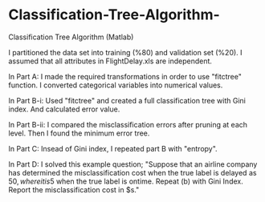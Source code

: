 # Classification-Tree-Algorithm- 

Classification Tree Algorithm (Matlab)

I partitioned the data set into training (%80) and validation set (%20). I assumed that all attributes in FlightDelay.xls are independent. 

In Part A: I made the required transformations in order to use "fitctree" function. I converted categorical variables into numerical values. 

In Part B-i: Used "fitctree" and created a full classification tree with Gini index. And calculated error value. 

In Part B-ii: I compared the misclassification errors after pruning at each level. Then I found the minimum error tree. 

In Part C: Insead of Gini index, I repeated part B with "entropy".

In Part D: I solved this example question; "Suppose that an airline company has determined the misclassification cost when the true label is delayed as 50$, where it is 5$ when the true label is ontime. Repeat (b) with Gini Index. Report the misclassification cost in $s."

